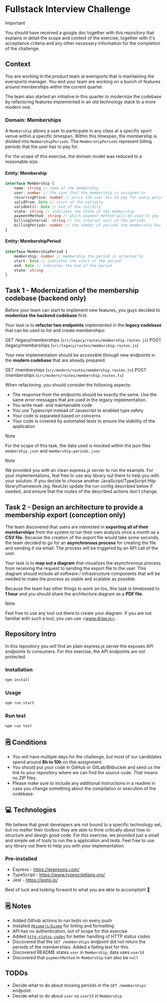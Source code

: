 # Fullstack Interview Challenge

> [!IMPORTANT]
> You should have received a google doc together with this repository that explains in detail the scope and context of the exercise, together with it's acceptance criteria and any other necessary information for the completion of the challenge.

## Context

You are working in the product team at eversports that is maintaining the eversports manager. You and your team are working on a bunch of features around memberships within the current quarter.

The team also started an initiative in this quarter to modernize the codebase by refactoring features implemented in an old technology stack to a more modern one.  

### Domain: Memberships

A `Membership` allows a user to participate in any class at a specific sport venue within a specific timespan. Within this timespan, the membership is divided into `MembershipPeriods`. The `MembershipPeriods` represent billing periods that the user has to pay for.

For the scope of this exercise, the domain model was reduced to a reasonable size.

#### Entity: Membership

```ts
interface Membership {
    name: string // name of the membership
    user: number // the user that the membership is assigned to
    recurringPrice: number // price the user has to pay for every period
    validFrom: Date // start of the validity
    validUntil: Date // end of the validity
    state: string // indicates the state of the membership
    paymentMethod: string // which payment method will be used to pay for the periods
    billingInterval: string // the interval unit of the periods
    billingPeriods: number // the number of periods the membership has
}
```

#### Entity: MembershipPeriod

```ts
interface MembershipPeriod {
    membership: number // membership the period is attached to
    start: Date // indicates the start of the period
    end: Date // indicates the end of the period
    state: string
}
```

## Task 1 - Modernization of the membership codebase (backend only)

Before your team can start to implement new features, you guys decided to **modernize the backend codebase** first.

Your task is to **refactor two endpoints** implemented in the **legacy codebase** that can be used to list and create memberships:

GET /legacy/memberships (`src/legacy/routes/membership.routes.js`)
POST /legacy/memberships (`src/legacy/routes/membership.routes.js`)

Your new implementation should be accessible through new endpoints in the **modern codebase** that are already prepared:

GET /memberships (`src/modern/routes/membership.routes.ts`)
POST /memberships (`src/modern/routes/membership.routes.ts`)

When refactoring, you should consider the following aspects:

- The response from the endpoints should be exactly the same. Use the same error messages that are used in the legacy implementation.
- You write read- and maintainable code
- You use Typescript instead of Javascript to enabled type safety
- Your code is separated based on concerns
- Your code is covered by automated tests to ensure the stability of the application

> [!NOTE]
> For the scope of this task, the data used is mocked within the json files `membership.json` and `membership-periods.json`

> [!NOTE]
> We provided you with an clean express.js server to run the example. For your implementations, feel free to use any library out there to help you with your solution. If you decide to choose another JavaScript/TypeScript http library/framework (eg. NestJs) update the run config described below if needed, and ensure that the routes of the described actions don't change.

## Task 2 - Design an architecture to provide a membership export (conception only)

The team discovered that users are interested in **exporting all of their memberships** from the system to run their own analysis once a month as a **CSV file**. Because the creation of the export file would take some seconds, the team decided to go for an **asynchronous process** for creating the file and sending it via email. The process will be triggered by an API call of the user.

Your task is to **map out a diagram** that visualizes the asynchronous process from receiving the request to sending the export file to the user. This diagram should include all software / infrastructure components that will be needed to make the process as stable and scalable as possible.

Because the team has other things to work on too, this task is timeboxed to **1 hour** and you should share the architecture diagram as a **PDF file**.

> [!NOTE]
> Feel free to use any tool out there to create your diagram. If you are not familiar with such a tool, you can use <www.draw.io>.

## Repository Intro

In this repository you will find an plain express.js server the exposes API endpoints to consumers. For this exercise, the API endpoints are not protected.

### Installation

```sh
npm install
```

### Usage

```sh
npm run start
```

### Run test

```sh
npm run test
```

## 🗒️ Conditions

- You will have multiple days for the challenge, but most of our candidates spend around **8h to 10h** on this assignment.
- You should put your code in GitHub or GitLab/Bitbucket and send us the link to your repository where we can find the source code. That means no ZIP files.
- Please make sure to include any additional instructions in a readme in case you change something about the compilation or execution of the codebase.

## 💻 Technologies

We believe that great developers are not bound to a specific technology set, but no matter their toolbox they are able to think critically about how to structure and design good code. For this exercise, we provided just a small and simple set of tools to run the a application and tests. Feel free to use any library out there to help you with your implementation.

### Pre-installed

- Express - <https://expressjs.com/>
- TypeScript - <https://www.typescriptlang.org/>
- Jest - <https://jestjs.io/>

Best of luck and looking forward to what you are able to accomplish! 🙂

## 🗒️ Notes

- Added Github actions to run tests on every push
- Installed [`@biomejs/biome`](https://www.npmjs.com/package/@biomejs/biome) for linting and formatting
- API has no authentication, out of scope for this exercise
- Added [`http-status-codes`](https://www.npmjs.com/package/http-status-codes) for better handling of HTTP status codes
- Discovered that the `GET /memberships` endpoint did not return the periods of the memberships. Added a failing test for this.
- Discovered README states `user` in `Membership`, data uses `userId`
- Discovered that `paymentMethod` in `Membership` can also be `null`

## TODOs

- Decide what to do about missing periods in the `GET /memberships` endpoint
- Decide what to do about `user` vs `userId` in `Membership`
